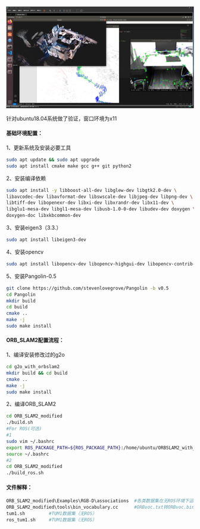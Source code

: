 ![log seeking](demo.png "Logo Title Text 1")

针对ubuntu18.04系统做了验证，窗口环境为x11

#### 基础环境配置：

1、更新系统及安装必要工具

```bash
sudo apt update && sudo apt upgrade
sudo apt install cmake make gcc g++ git python2
```

2、安装编译依赖

```bash
sudo apt install -y libboost-all-dev libglew-dev libgtk2.0-dev \
libavcodec-dev libavformat-dev libswscale-dev libjpeg-dev libpng-dev \
libtiff-dev libopenexr-dev libxi-dev libxrandr-dev libx11-dev \
libglu1-mesa-dev libgl1-mesa-dev libusb-1.0-0-dev libudev-dev doxygen \
doxygen-doc libxkbcommon-dev
```

3、安装eigen3（3.3.）

```bash
sudo apt install libeigen3-dev
```

4、安装opencv

```bash
sudo apt install libopencv-dev libopencv-highgui-dev libopencv-contrib-dev
```

5、安装Pangolin-0.5

```bash
git clone https://github.com/stevenlovegrove/Pangolin -b v0.5
cd Pangolin
mkdir build
cd build
cmake ..
make -j
sudo make install
```

#### ORB_SLAM2配置流程：

1、编译安装修改过的g2o

```bash
cd g2o_with_orbslam2
mkdir build && cd build
cmake ..
make -j
sudo make install
```

2、编译ORB_SLAM2

```bash
cd ORB_SLAM2_modified
./build.sh
#For ROS(可选)
#1
sudo vim ~/.bashrc
export ROS_PACKAGE_PATH=${ROS_PACKAGE_PATH}:/home/ubuntu/ORBSLAM2_with_pointcloud_map/ORB_SLAM2_modified/Examples/ROS
source ~/.bashrc
#2
cd ORB_SLAM2_modified
./build_ros.sh
```

#### 文件解释：

```bash
ORB_SLAM2_modified\Examples\RGB-D\associations	#各类数据集在无ROS环境下运行所需的association.txt
ORB_SLAM2_modified\tools\bin_vocabulary.cc		#ORBvoc.txt转ORBvoc.bin
tum1.sh			#TUM1数据集（无ROS）
ros_tum1.sh		#TUM1数据集（无ROS）
```

